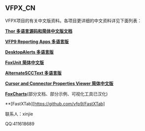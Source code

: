## VFPX_CN
VFPX项目的有关中文版资料。各项目更详细的中文资料详见下面列表：

**[Thor 多语言源码和简体中文版文档](https://github.com/vfp9/Thor_CN)**

**[VFP9 Reporting Apps 多语言版](https://github.com/vfp9/ReportingApps)**

**[DesktopAlerts 多语言版](https://github.com/vfp9/DesktopAlerts)**

**[FoxUnit 简体中文版](https://github.com/vfp9/FoxUnit)**

**[AlternateSCCText 多语言版](https://github.com/vfp9/AlternateSCCText)**

**[Cursor and Connector Properties Viewer 简体中文版](https://github.com/vfp9/CCPropsViewer)**

**[FoxCharts](https://github.com/vfp9/FoxCharts)**(部分文档、部分示例、可视化工具已汉化)

**[FastXTab][https://github.com/vfp9/FastXTab]


联系人：xinjie

QQ:411618689
